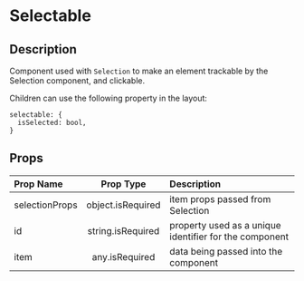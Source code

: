 # Selectable

## Description

Component used with `Selection` to make an element trackable by the Selection component, and clickable.

Children can use the following property in the layout:

```
selectable: {
  isSelected: bool,
}
```

## Props

| Prop Name | Prop Type | Description |
| :-------- | :-------: | :---------- |
| selectionProps | object.isRequired | item props passed from Selection |
| id | string.isRequired | property used as a unique identifier for the component |
| item | any.isRequired | data being passed into the component |
